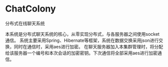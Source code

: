 ChatColony
==========

分布式在线聊天系统


本系统是分布式聊天系统的核心，从零实现分布式，与各服务器之间使用socket通信。
系统主要采用Spring、Hibernate等框架，系统在数据交换采用json进行交换，同时在通信时，采用aes进行加密。
在聊天服务器加入本集群管理时，将分配给该服务器一个编号和本次会话的加密密钥。下次通信将全部采用aes进行加密通信。
